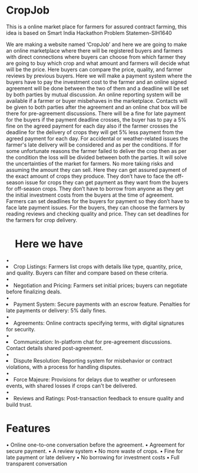 # CropJob
This is a online market place for farmers for assured contract farming, this idea is based on Smart India Hackathon Problem Statemen-SIH1640 


We are making a website named ‘CropJob’ and here we are going to make an online marketplace where there will be registered buyers and farmers with direct connections where buyers can choose from which farmer they are going to buy which crop and what amount and farmers will decide what will be the price. Here buyers can compare the price, quality, and farmer reviews by previous buyers. Here we will make a payment system where the buyers have to pay the investment cost to the farmer and an online signed agreement will be done between the two of them and a deadline will be set by both parties by mutual discussion. An online reporting system will be available if a farmer or buyer misbehaves in the marketplace. Contacts will be given to both parties after the agreement and an online chat box will be there for pre-agreement discussions. There will be a fine for late payment for the buyers if the payment deadline crosses, the buyer has to pay a 5% fine on the agreed payment for each day also if the farmer crosses the deadline for the delivery of crops they will get 5% less payment from the agreed payment for each day. For accidental or weather-related issues the farmer's late delivery will be considered and as per the conditions. If for some unfortunate reasons the farmer failed to deliver the crop then as per the condition the loss will be divided between both the parties.
It will solve the uncertainties of the market for farmers. No more taking risks and assuming the amount they can sell. Here they can get assured payment of the exact amount of crops they produce. They don’t have to face the off-season issue for crops they can get payment as they want from the buyers for off-season crops. They don’t have to borrow from anyone as they get the initial investment costs from the buyers at the time of agreement. Farmers can set deadlines for the buyers for payment so they don’t have to face late payment issues. For the buyers, they can choose the farmers by reading reviews and checking quality and price. They can set deadlines for the farmers for crop delivery.
<ul><h1>Here we have</h1></hr></ul>
•  <li>Crop Listings: Farmers list crops with details like type, quantity, price, and quality. Buyers can filter and compare based on these criteria.</li>
•  <li>Negotiation and Pricing: Farmers set initial prices; buyers can negotiate before finalizing deals.</li>
•  <li>Payment System: Secure payments with an escrow feature. Penalties for late payments or delivery: 5% daily fines.</li>
•  <li>Agreements: Online contracts specifying terms, with digital signatures for security.</li>
•  <li>Communication: In-platform chat for pre-agreement discussions. Contact details shared post-agreement.</li>
•  <li>Dispute Resolution: Reporting system for misbehavior or contract violations, with a process for handling disputes.</li>
•  <li>Force Majeure: Provisions for delays due to weather or unforeseen events, with shared losses if crops can't be delivered.</li>
•  <li>Reviews and Ratings: Post-transaction feedback to ensure quality and build trust.</li>
<h1>Features</h1>
•	Online one-to-one conversation before the agreement.
•	Agreement for secure payment.
•	A review system
•	No more waste of crops.
•	Fine for late payment or late delivery
•	No borrowing for investment costs
•	Full transparent conversation
